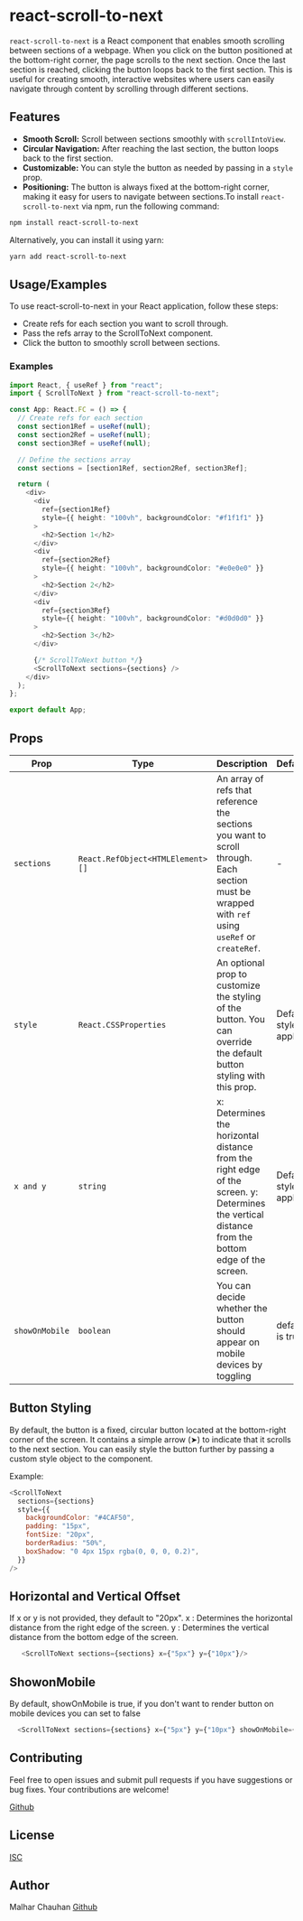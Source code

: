 # react-scroll-to-next

`react-scroll-to-next` is a React component that enables smooth scrolling between sections of a webpage. When you click on the button positioned at the bottom-right corner, the page scrolls to the next section. Once the last section is reached, clicking the button loops back to the first section. This is useful for creating smooth, interactive websites where users can easily navigate through content by scrolling through different sections.

## Features

- **Smooth Scroll:** Scroll between sections smoothly with `scrollIntoView`.
- **Circular Navigation:** After reaching the last section, the button loops back to the first section.
- **Customizable:** You can style the button as needed by passing in a `style` prop.
- **Positioning:** The button is always fixed at the bottom-right corner, making it easy for users to navigate between sections.To install `react-scroll-to-next` via npm, run the following command:

```bash
npm install react-scroll-to-next
```

Alternatively, you can install it using yarn:

```bash
yarn add react-scroll-to-next
```

## Usage/Examples

To use react-scroll-to-next in your React application, follow these steps:

- Create refs for each section you want to scroll through.
- Pass the refs array to the ScrollToNext component.
- Click the button to smoothly scroll between sections.

### Examples

```typescript
import React, { useRef } from "react";
import { ScrollToNext } from "react-scroll-to-next";

const App: React.FC = () => {
  // Create refs for each section
  const section1Ref = useRef(null);
  const section2Ref = useRef(null);
  const section3Ref = useRef(null);

  // Define the sections array
  const sections = [section1Ref, section2Ref, section3Ref];

  return (
    <div>
      <div
        ref={section1Ref}
        style={{ height: "100vh", backgroundColor: "#f1f1f1" }}
      >
        <h2>Section 1</h2>
      </div>
      <div
        ref={section2Ref}
        style={{ height: "100vh", backgroundColor: "#e0e0e0" }}
      >
        <h2>Section 2</h2>
      </div>
      <div
        ref={section3Ref}
        style={{ height: "100vh", backgroundColor: "#d0d0d0" }}
      >
        <h2>Section 3</h2>
      </div>

      {/* ScrollToNext button */}
      <ScrollToNext sections={sections} />
    </div>
  );
};

export default App;
```

## Props

| Prop       | Type                             | Description                                                                                                                                     | Default               |
| ---------- | -------------------------------- | ----------------------------------------------------------------------------------------------------------------------------------------------- | --------------------- |
| `sections` | `React.RefObject<HTMLElement>[]` | An array of refs that reference the sections you want to scroll through. Each section must be wrapped with `ref` using `useRef` or `createRef`. | -                     |
| `style`    | `React.CSSProperties`            | An optional prop to customize the styling of the button. You can override the default button styling with this prop.                            | Default style applies |
| `x and y`    | `string`            | x: Determines the horizontal distance from the right edge of the screen. y: Determines the vertical distance from the bottom edge of the screen.                            | Default style applies |
| `showOnMobile`  | `boolean` | You can decide whether the button should appear on mobile devices by toggling | default is true |


## Button Styling

By default, the button is a fixed, circular button located at the bottom-right corner of the screen. It contains a simple arrow (➤) to indicate that it scrolls to the next section. You can easily style the button further by passing a custom style object to the component.

Example:

```javascript
<ScrollToNext
  sections={sections}
  style={{
    backgroundColor: "#4CAF50",
    padding: "15px",
    fontSize: "20px",
    borderRadius: "50%",
    boxShadow: "0 4px 15px rgba(0, 0, 0, 0.2)",
  }}
/>
```
## Horizontal and Vertical Offset
If x or y is not provided, they default to "20px".
x : Determines the horizontal distance from the right edge of the screen. 
y : Determines the vertical distance from the bottom edge of the screen. 

```javascript
   <ScrollToNext sections={sections} x={"5px"} y={"10px"}/>
```

## ShowonMobile
By default, showOnMobile is true, if you don't want to render button on mobile devices you can set to false
```javascript
  <ScrollToNext sections={sections} x={"5px"} y={"10px"} showOnMobile={false}/>
```


## Contributing

Feel free to open issues and submit pull requests if you have suggestions or bug fixes. Your contributions are welcome!

[Github](https://github.com/malharchauhan7/scroll-to-next)

## License

[ISC]()

## Author

Malhar Chauhan [Github](https://github.com/malharchauhan7/scroll-to-next)
